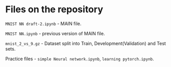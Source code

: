 # Files on the repository

`MNIST NN draft-2.ipynb` - MAIN file.

`MNIST NN.ipynb` - previous version of MAIN file.

`mnist_2_vs_9.gz` - Dataset split into Train, Development(Validation) and Test sets.

Practice files - `simple Neural network.ipynb`, `learning pytorch.ipynb`.
